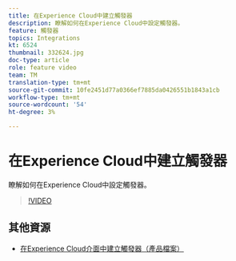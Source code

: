 ```yaml
---
title: 在Experience Cloud中建立觸發器
description: 瞭解如何在Experience Cloud中設定觸發器。
feature: 觸發器
topics: Integrations
kt: 6524
thumbnail: 332624.jpg
doc-type: article
role: feature video
team: TM
translation-type: tm+mt
source-git-commit: 10fe2451d77a0366ef7885da0426551b1843a1cb
workflow-type: tm+mt
source-wordcount: '54'
ht-degree: 3%

---
```



# 在Experience Cloud中建立觸發器

瞭解如何在Experience Cloud中設定觸發器。

>[!VIDEO](https://video.tv.adobe.com/v/332624?quality=12)

## 其他資源

* [在Experience Cloud介面中建立觸發器（產品檔案）](https://experienceleague.adobe.com/docs/campaign-standard/using/integrating-with-adobe-cloud/working-with-campaign-and-triggers/configuring-triggers-in-experience-cloud.html?lang=en#creating-a-trigger-in-the-experience-cloud-interface)